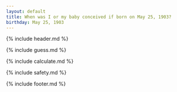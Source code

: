 ```yaml
---
layout: default
title: When was I or my baby conceived if born on May 25, 1903?
birthday: May 25, 1903
---
```


{% include header.md %}

{% include guess.md %}

{% include calculate.md %}

{% include safety.md %}

{% include footer.md %}



